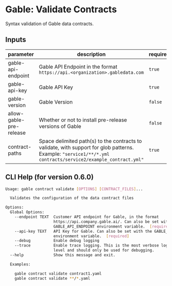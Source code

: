 # Gable: Validate Contracts

Syntax validation of Gable data contracts.

## Inputs

| parameter | description | required | default |
| --- | --- | --- | --- |
| gable-api-endpoint | Gable API Endpoint in the format `https://api.<organization>.gabledata.com` | `true` |  |
| gable-api-key | Gable API Key | `true` |  |
| gable-version | Gable Version | `false` | latest |
| allow-gable-pre-release | Whether or not to install pre-release versions of Gable | `false` | false |
| contract-paths | Space delimited path(s) to the contracts to validate, with support for glob patterns. Example:    `"service1/**/*.yml contracts/service2/example_contract.yml"` | `true` |  |

## CLI Help (for version 0.6.0)

```bash
Usage: gable contract validate [OPTIONS] [CONTRACT_FILES]...

  Validates the configuration of the data contract files

Options:
  Global Options: 
    --endpoint TEXT  Customer API endpoint for Gable, in the format
                     https://api.company.gable.ai/. Can also be set with the
                     GABLE_API_ENDPOINT environment variable.  [required]
    --api-key TEXT   API Key for Gable. Can also be set with the GABLE_API_KEY
                     environment variable.  [required]
    --debug          Enable debug logging
    --trace          Enable trace logging. This is the most verbose logging
                     level and should only be used for debugging.
  --help             Show this message and exit.

  Examples:

    gable contract validate contract1.yaml
    gable contract validate **/*.yaml
```
